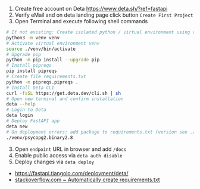 1. Create free account on Deta https://www.deta.sh/?ref=fastapi
2. Verify eMail and on deta landing page click button `Create First Project`
3. Open Terminal and execute following shell commands
```sh
# If not existing: Create isolated python / virtual environment using venv
python3 -m venv venv
# Activate virtual environment venv
source ./venv/bin/activate
# Upgrade pip
python -m pip install --upgrade pip
# Install pipreqs
pip install pipreqs
# Create file requirements.txt
python -m pipreqs.pipreqs .
# Install Deta CLI
curl -fsSL https://get.deta.dev/cli.sh | sh
# Open new terminal and confirm installation
deta --help
# Login to Deta
deta login
# Deploy FastAPI app
deta new
# On deployment errors: add package to requirements.txt (version see ./venv/), Example:
./venv/psycopg2.binary2.8
```
3. Open `endpoint` URL in browser and add `/docs`
4. Enable public access via `deta auth disable`
5. Deploy changes via `deta deploy`

- https://fastapi.tiangolo.com/deployment/deta/
- [stackoverflow.com ~ Automatically create requirements.txt](https://stackoverflow.com/a/68469353)
